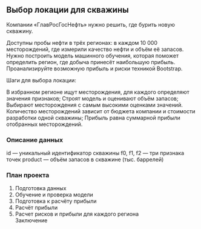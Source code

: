 ## Выбор локации для скважины
Компании «ГлавРосГосНефть» нужно решить, где бурить новую скважину.

Доступны пробы нефти в трёх регионах: в каждом 10 000 месторождений, где измерили качество нефти и объём её запасов. Нужно построить модель машинного обучения, которая поможет определить регион, где добыча принесёт наибольшую прибыль. Проанализируйте возможную прибыль и риски техникой Bootstrap.

Шаги для выбора локации:

В избранном регионе ищут месторождения, для каждого определяют значения признаков;
Строят модель и оценивают объём запасов;
Выбирают месторождения с самым высокими оценками значений. Количество месторождений зависит от бюджета компании и стоимости разработки одной скважины;
Прибыль равна суммарной прибыли отобранных месторождений.

### Описание данных

id — уникальный идентификатор скважины
f0, f1, f2 — три признака точек 
product — объём запасов в скважине (тыс. баррелей)

### План проекта

1. Подготовка данных
2. Обучение и проверка модели
3. Подготовка к расчёту прибыли
4. Расчёт прибыли
5. Расчет рисков и прибыли для каждого региона<br>
Заключение
